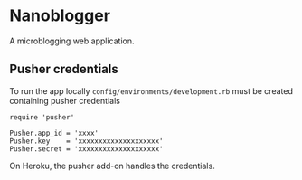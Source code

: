 Nanoblogger
=========

A microblogging web application.

Pusher credentials
---------

To run the app locally `config/environments/development.rb` must be created containing pusher credentials

    require 'pusher'

    Pusher.app_id = 'xxxx'
    Pusher.key    = 'xxxxxxxxxxxxxxxxxxxx'
    Pusher.secret = 'xxxxxxxxxxxxxxxxxxxx'
 
On Heroku, the pusher add-on handles the credentials.

